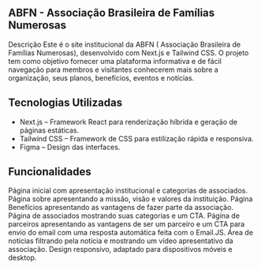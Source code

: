 ## ABFN - Associação Brasileira de Famílias Numerosas 

Descrição
Este é o site institucional da ABFN ( Associação Brasileira de Famílias Numerosas), 
desenvolvido com Next.js e Tailwind CSS. O projeto tem como objetivo fornecer uma plataforma informativa e de fácil navegação para membros e visitantes conhecerem mais sobre a organização, seus planos, benefícios, eventos e notícias.

## Tecnologias Utilizadas

- Next.js – Framework React para renderização híbrida e geração de páginas estáticas.
- Tailwind CSS – Framework de CSS para estilização rápida e responsiva.
- Figma – Design das interfaces.

## Funcionalidades

Página inicial com apresentação institucional e categorias de associados.
Página sobre apresentando a missão, visão e valores da instituição.
Página Benefícios apresentando as vantagens de fazer parte da associação.
Página de associados mostrando suas categorias e um CTA.
Página de parceiros apresentando as vantagens de ser um parceiro e um CTA para envio do email com uma resposta automática feita com o Email.JS.
Área de notícias filtrando pela notícia e mostrando um vídeo apresentativo da associação.
Design responsivo, adaptado para dispositivos móveis e desktop.

